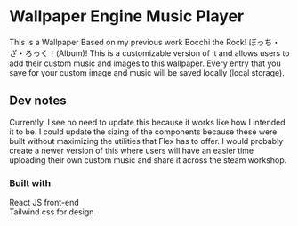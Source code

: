 # Wallpaper Engine Music Player
This is a Wallpaper Based on my previous work Bocchi the Rock! ぼっち・ざ・ろっく！(Album)! This is a customizable version of it and allows users to add their custom music and images to this wallpaper. Every entry that you save for your custom image and music will be saved locally (local storage).

## Dev notes
Currently, I see no need to update this because it works like how I intended it to be. I could update the sizing of the components because these were built without maximizing the utilities that Flex has to offer. I would probably create a newer version of this where users will have an easier time uploading their own custom music and share it across the steam workshop.

### Built with
React JS front-end  <br />
Tailwind css for design
